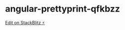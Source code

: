 # angular-prettyprint-qfkbzz

[Edit on StackBlitz ⚡️](https://stackblitz.com/edit/angular-prettyprint-qfkbzz)